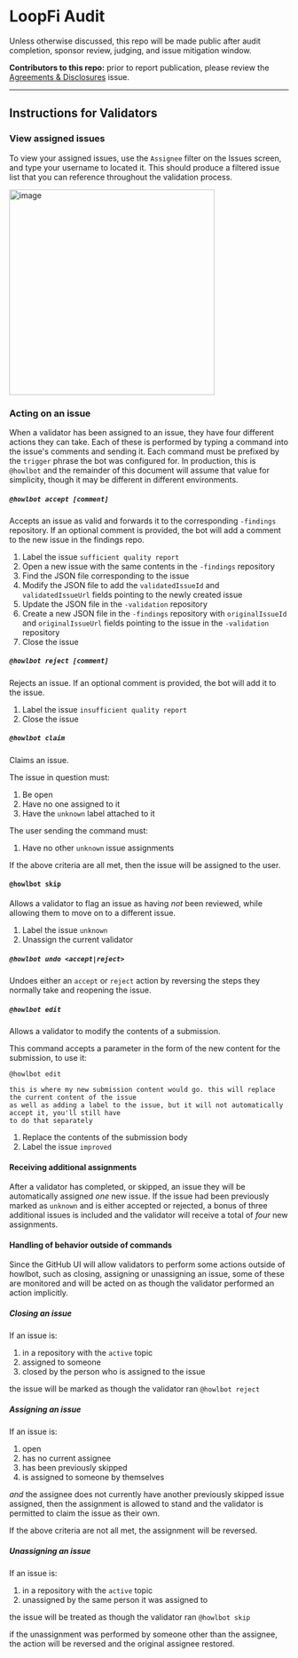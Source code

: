 # LoopFi Audit

Unless otherwise discussed, this repo will be made public after audit completion, sponsor review, judging, and issue mitigation window.

**Contributors to this repo:** prior to report publication, please review the [Agreements & Disclosures](https://github.com/code-423n4/2024-05-loopfi-validation/issues/1) issue.

---


## Instructions for Validators

### View assigned issues

To view your assigned issues, use the `Assignee` filter on the Issues screen, and type your username to located it. This should produce a filtered issue list that you can reference throughout the validation process.

<img width="370" alt="image" src="https://github.com/code-423n4/2024-05-loop-validation/assets/84729667/6c1ef81c-2ceb-4505-8f61-3b14473d24ec">

### Acting on an issue

When a validator has been assigned to an issue, they have four different actions they can take.
Each of these is performed by typing a command into the issue's comments and sending it. Each
command must be prefixed by the `trigger` phrase the bot was configured for. In production, this
is `@howlbot` and the remainder of this document will assume that value for simplicity, though it
may be different in different environments.

##### `@howlbot accept [comment]`

Accepts an issue as valid and forwards it to the corresponding `-findings` repository. If an
optional comment is provided, the bot will add a comment to the new issue in the findings repo.

1. Label the issue `sufficient quality report`
2. Open a new issue with the same contents in the `-findings` repository
3. Find the JSON file corresponding to the issue
4. Modify the JSON file to add the `validatedIssueId` and `validatedIssueUrl` fields pointing to the newly created issue
5. Update the JSON file in the `-validation` repository
6. Create a new JSON file in the `-findings` repository with `originalIssueId` and `originalIssueUrl` fields pointing to the issue in the `-validation` repository
7. Close the issue

##### `@howlbot reject [comment]`

Rejects an issue. If an optional comment is provided, the bot will add it to the issue.

1. Label the issue `insufficient quality report`
2. Close the issue

##### `@howlbot claim`

Claims an issue.

The issue in question must:

1. Be open
2. Have no one assigned to it
3. Have the `unknown` label attached to it

The user sending the command must:

1. Have no other `unknown` issue assignments

If the above criteria are all met, then the issue will be assigned to the user.

#### `@howlbot skip`

Allows a validator to flag an issue as having *not* been reviewed, while allowing them to move on to a different issue.

1. Label the issue `unknown`
2. Unassign the current validator

##### `@howlbot undo <accept|reject>`

Undoes either an `accept` or `reject` action by reversing the steps they normally take and reopening the issue.

##### `@howlbot edit`

Allows a validator to modify the contents of a submission.

This command accepts a parameter in the form of the new content for the submission, to use it:

```
@howlbot edit

this is where my new submission content would go. this will replace the current content of the issue
as well as adding a label to the issue, but it will not automatically accept it, you'll still have
to do that separately
```

1. Replace the contents of the submission body
2. Label the issue `improved`

#### Receiving additional assignments

After a validator has completed, or skipped, an issue they will be automatically assigned *one* new
issue. If the issue had been previously marked as `unknown` and is either accepted or rejected, a
bonus of three additional issues is included and the validator will receive a total of *four* new
assignments.

#### Handling of behavior outside of commands

Since the GitHub UI will allow validators to perform some actions outside of howlbot, such as
closing, assigning or unassigning an issue, some of these are monitored and will be acted on as
though the validator performed an action implicitly.

##### Closing an issue

If an issue is:

1. in a repository with the `active` topic
2. assigned to someone
3. closed by the person who is assigned to the issue

the issue will be marked as though the validator ran `@howlbot reject`

##### Assigning an issue

If an issue is:

1. open
2. has no current assignee
3. has been previously skipped
4. is assigned to someone by themselves

*and* the assignee does not currently have another previously skipped issue assigned, then the
assignment is allowed to stand and the validator is permitted to claim the issue as their own.

If the above criteria are not all met, the assignment will be reversed.

##### Unassigning an issue

If an issue is:

1. in a repository with the `active` topic
2. unassigned by the same person it was assigned to

the issue will be treated as though the validator ran `@howlbot skip`

if the unassignment was performed by someone other than the assignee, the action will be reversed
and the original assignee restored.
